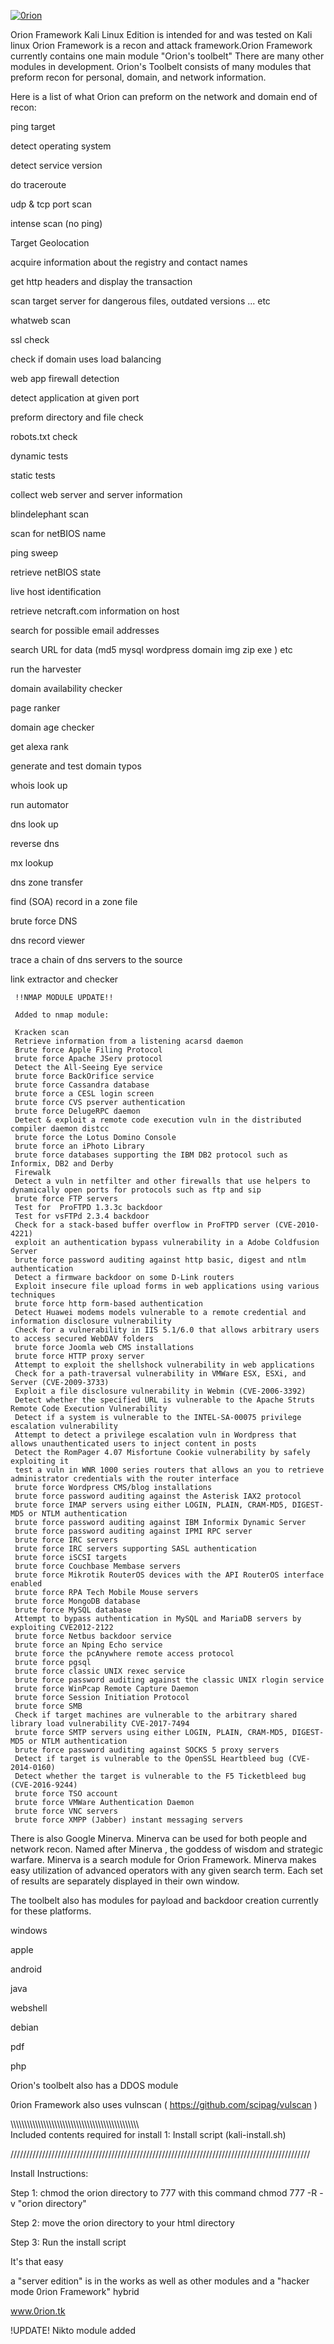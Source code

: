 <a href="https://imgbb.com/"><img src="https://i.ibb.co/crDBVqg/0rion.png" alt="0rion" border="0"></a>

Orion Framework Kali Linux Edition is intended for and was tested on Kali linux
Orion Framework is a recon and attack framework.Orion Framework currently contains one main module "Orion's toolbelt"
There are many other modules in development. Orion's Toolbelt consists of many modules that preform recon for personal,
domain, and network information.

Here is a list of what Orion can preform on the network and domain end of recon: 
 
 ping target

detect operating system

detect service version

do traceroute

udp & tcp port scan

intense scan (no ping)

Target Geolocation

acquire information about the registry and contact names

get http headers and display the transaction

scan target server for dangerous files, outdated versions ... etc

whatweb scan

ssl check

check if domain uses load balancing

web app firewall detection

detect application at given port

preform directory and file check

robots.txt check

dynamic tests

static tests

collect web server and server information

blindelephant scan

scan for netBIOS name

ping sweep

retrieve netBIOS state

live host identification

retrieve netcraft.com information on host

search for possible email addresses

search URL for data (md5 mysql wordpress domain img zip exe ) etc

run the harvester

domain availability checker

page ranker

domain age checker

get alexa rank

generate and test domain typos

whois look up

run automator

dns look up

reverse dns

mx lookup

dns zone transfer

find (SOA) record in a zone file

brute force DNS

dns record viewer

trace a chain of dns servers to the source

link extractor and checker

     !!NMAP MODULE UPDATE!!
     
     Added to nmap module:
     
     Kracken scan
     Retrieve information from a listening acarsd daemon
     Brute force Apple Filing Protocol
     brute force Apache JServ protocol
     Detect the All-Seeing Eye service
     brute force BackOrifice service
     brute force Cassandra database
     brute force a CESL login screen
     brute force CVS pserver authentication
     brute force DelugeRPC daemon
     Detect & exploit a remote code execution vuln in the distributed compiler daemon distcc
     brute force the Lotus Domino Console
     brute force an iPhoto Library
     brute force databases supporting the IBM DB2 protocol such as Informix, DB2 and Derby
     Firewalk
     Detect a vuln in netfilter and other firewalls that use helpers to dynamically open ports for protocols such as ftp and sip
     brute force FTP servers
     Test for  ProFTPD 1.3.3c backdoor
     Test for vsFTPd 2.3.4 backdoor
     Check for a stack-based buffer overflow in ProFTPD server (CVE-2010-4221)
     exploit an authentication bypass vulnerability in a Adobe Coldfusion Server
     brute force password auditing against http basic, digest and ntlm authentication
     Detect a firmware backdoor on some D-Link routers
     Exploit insecure file upload forms in web applications using various techniques
     brute force http form-based authentication
     Detect Huawei modems models vulnerable to a remote credential and information disclosure vulnerability
     Check for a vulnerability in IIS 5.1/6.0 that allows arbitrary users to access secured WebDAV folders
     brute force Joomla web CMS installations
     brute force HTTP proxy server
     Attempt to exploit the shellshock vulnerability in web applications
     Check for a path-traversal vulnerability in VMWare ESX, ESXi, and Server (CVE-2009-3733)
     Exploit a file disclosure vulnerability in Webmin (CVE-2006-3392)
     Detect whether the specified URL is vulnerable to the Apache Struts Remote Code Execution Vulnerability
     Detect if a system is vulnerable to the INTEL-SA-00075 privilege escalation vulnerability
     Attempt to detect a privilege escalation vuln in Wordpress that allows unauthenticated users to inject content in posts
     Detect the RomPager 4.07 Misfortune Cookie vulnerability by safely exploiting it
     test a vuln in WNR 1000 series routers that allows an you to retrieve administrator credentials with the router interface
     brute force Wordpress CMS/blog installations
     brute force password auditing against the Asterisk IAX2 protocol
     brute force IMAP servers using either LOGIN, PLAIN, CRAM-MD5, DIGEST-MD5 or NTLM authentication
     brute force password auditing against IBM Informix Dynamic Server
     brute force password auditing against IPMI RPC server
     brute force IRC servers
     brute force IRC servers supporting SASL authentication
     brute force iSCSI targets
     brute force Couchbase Membase servers
     brute force Mikrotik RouterOS devices with the API RouterOS interface enabled
     brute force RPA Tech Mobile Mouse servers
     brute force MongoDB database
     brute force MySQL database
     Attempt to bypass authentication in MySQL and MariaDB servers by exploiting CVE2012-2122
     brute force Netbus backdoor service
     brute force an Nping Echo service
     brute force the pcAnywhere remote access protocol
     brute force pgsql
     brute force classic UNIX rexec service 
     brute force password auditing against the classic UNIX rlogin service
     brute force WinPcap Remote Capture Daemon
     brute force Session Initiation Protocol
     brute force SMB
     Check if target machines are vulnerable to the arbitrary shared library load vulnerability CVE-2017-7494
     brute force SMTP servers using either LOGIN, PLAIN, CRAM-MD5, DIGEST-MD5 or NTLM authentication
     brute force password auditing against SOCKS 5 proxy servers
     Detect if target is vulnerable to the OpenSSL Heartbleed bug (CVE-2014-0160)
     Detect whether the target is vulnerable to the F5 Ticketbleed bug (CVE-2016-9244)
     brute force TSO account
     brute force VMWare Authentication Daemon
     brute force VNC servers
     brute force XMPP (Jabber) instant messaging servers
     
     
     
There is also Google Minerva. 
Minerva can be used for both people and network recon. 
Named after Minerva , the goddess of wisdom and strategic warfare. Minerva is a search module for Orion Framework. 
Minerva makes easy utilization of advanced operators with any given search term. 
Each set of results are separately displayed in their own window. 

The toolbelt also has modules for payload and backdoor creation currently for these platforms.

windows

apple

android

java

webshell

debian

pdf

php

Orion's toolbelt also has a DDOS module 

0rion Framework also uses vulnscan ( https://github.com/scipag/vulscan )

\\\\\\\\\\\\\\\\\\\\\\\\\\\\\\\\\\\\\\\\\\\\\\\\\\\\\\\\\\\\\\\\\\\\\\\\\\\\\\\\\\\\\\\\\\\\\\\
Included contents required for install
1: Install script (kali-install.sh)

///////////////////////////////////////////////////////////////////////////////////////////////

Install Instructions:

Step 1: chmod the orion directory to 777 with this command
  chmod 777 -R -v "orion directory"

Step 2: move the orion directory to your html directory 

Step 3: Run the install script 

It's that easy

a "server edition" is in the works as well as other modules and a "hacker mode 0rion Framework" hybrid

www.0rion.tk


!UPDATE!
Nikto module added

